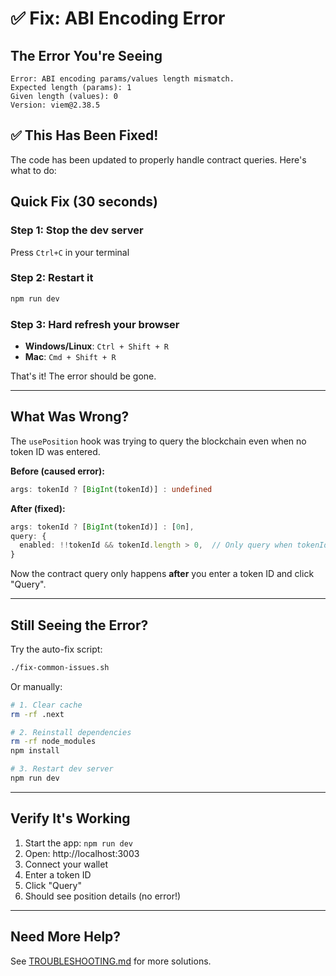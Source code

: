 # ✅ Fix: ABI Encoding Error

## The Error You're Seeing

```
Error: ABI encoding params/values length mismatch. 
Expected length (params): 1 
Given length (values): 0 
Version: viem@2.38.5
```

## ✅ This Has Been Fixed!

The code has been updated to properly handle contract queries. Here's what to do:

## Quick Fix (30 seconds)

### Step 1: Stop the dev server
Press `Ctrl+C` in your terminal

### Step 2: Restart it
```bash
npm run dev
```

### Step 3: Hard refresh your browser
- **Windows/Linux**: `Ctrl + Shift + R`
- **Mac**: `Cmd + Shift + R`

That's it! The error should be gone.

---

## What Was Wrong?

The `usePosition` hook was trying to query the blockchain even when no token ID was entered. 

**Before (caused error):**
```typescript
args: tokenId ? [BigInt(tokenId)] : undefined
```

**After (fixed):**
```typescript
args: tokenId ? [BigInt(tokenId)] : [0n],
query: {
  enabled: !!tokenId && tokenId.length > 0,  // Only query when tokenId exists
}
```

Now the contract query only happens **after** you enter a token ID and click "Query".

---

## Still Seeing the Error?

Try the auto-fix script:

```bash
./fix-common-issues.sh
```

Or manually:

```bash
# 1. Clear cache
rm -rf .next

# 2. Reinstall dependencies
rm -rf node_modules
npm install

# 3. Restart dev server
npm run dev
```

---

## Verify It's Working

1. Start the app: `npm run dev`
2. Open: http://localhost:3003
3. Connect your wallet
4. Enter a token ID
5. Click "Query"
6. Should see position details (no error!)

---

## Need More Help?

See [TROUBLESHOOTING.md](./TROUBLESHOOTING.md) for more solutions.

